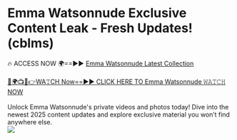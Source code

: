 # Emma Watsonnude Exclusive Content Leak - Fresh Updates! (cblms)

🔥 ACCESS NOW 🌍==►► <a href="https://tinyurl.com/kvy9nzfs" rel="nofollow">Emma Watsonnude Latest Collection</a>
<br><br>
[🔴🌍📺📱👉WA𝚃CH Now==►► CLICK HERE TO Emma Watsonnude 𝚆𝙰𝚃𝙲𝙷 NOW](https://tinyurl.com/kvy9nzfs)
<br><br>
Unlock Emma Watsonnude's private videos and photos today! Dive into the newest 2025 content updates and explore exclusive material you won’t find anywhere else.
<br>
<a href="https://tinyurl.com/kvy9nzfs" rel="nofollow" data-target="animated-image.originalLink"><img src="https://camo.githubusercontent.com/8a4f000d20f83aca3bf7ec5f350d767afa0574a8a352519fd8cfa583a6f93a33/68747470733a2f2f692e696d6775722e636f6d2f644a486b345a712e676966" data-canonical-src="https://i.imgur.com/dJHk4Zq.gif" style="max-width: 100%; display: inline-block;" data-target="animated-image.originalImage"></a>
<br>
